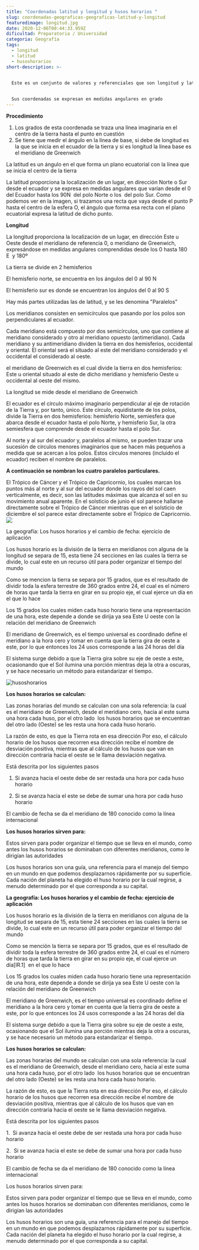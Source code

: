 ```yaml
---
title: "Coordenadas latitud y longitud y husos horarios "
slug: coordenadas-geograficas-geograficas-latitud-y-longitud
featuredimage: longitud.jpg
date: 2020-12-06T00:44:33.959Z
dificultad: Preparatoria / Universidad
categoria: Geografía
tags:
  - longitud
  - latitud
  - husoshorarios
short-description: >-
  

  Este es un conjunto de valores y referenciales que son longitud y latitud que es lo que nos permite ubicar algún punto exactamente la posición de algún punto del mundo  


  Sus coordenadas se expresan en medidas angulares en grado
---
```



**Procedimiento** 

1. Los grados de esta coordenada se traza una línea imaginaria en el centro de la tierra hasta el punto en cuestión 
2. Se tiene que medir el ángulo en la línea de base, si debe de longitud es la que se inicia en el ecuador de la tierra y si es longitud la línea base es el meridiano de Greenwich

La latitud es un ángulo en el que forma un plano ecuatorial con la línea que se inicia el centro de la tierra 

La latitud proporciona la localización de un lugar, en dirección Norte o Sur desde el ecuador y se expresa en medidas angulares que varían desde el 0 del Ecuador hasta los 90N  del polo Norte o los  del polo Sur. Como podemos ver en la imagen, si trazamos una recta que vaya desde el punto P hasta el centro de la esfera O, el ángulo que forma esa recta con el plano ecuatorial expresa la latitud de dicho punto.

**Longitud** 

La longitud proporciona la localización de un lugar, en dirección Este u Oeste desde el meridiano de referencia 0, o meridiano de Greenwich, expresándose en medidas angulares comprendidas desde los 0 hasta 180 E  y 180º  

La tierra se divide en 2 hemisferios 

El hemisferio norte, se encuentra en los ángulos del 0 al 90 N 

El hemisferio sur es donde se encuentran los ángulos del 0 al 90 S 

Hay más partes utilizadas las de latitud, y se les denomina "Paralelos”

Los meridianos consisten en semicírculos que pasando por los polos son perpendiculares al ecuador.

Cada meridiano está compuesto por dos semicírculos, uno que contiene al meridiano considerado y otro al meridiano opuesto (antimeridiano). Cada meridiano y su antimeridiano dividen la tierra en dos hemisferios, occidental y oriental. El oriental será el situado al este del meridiano considerado y el occidental el considerado al oeste.

el meridiano de Greenwich es el cual divide la tierra en dos hemisferios: Este u oriental situado al este de dicho meridiano y hemisferio Oeste u occidental al oeste del mismo.

La longitud se mide desde el meridiano de Greenwich 

El ecuador es el círculo máximo imaginario perpendicular al eje de rotación de la Tierra y, por tanto, único. Este círculo, equidistante de los polos, divide la Tierra en dos hemisferios: hemisferio Norte, semiesfera que abarca desde el ecuador hasta el polo Norte, y hemisferio Sur, la otra semiesfera que comprende desde el ecuador hasta el polo Sur.

Al norte y al sur del ecuador y, paralelos al mismo, se pueden trazar una sucesión de círculos menores imaginarios que se hacen más pequeños a medida que se acercan a los polos. Estos círculos menores (incluido el ecuador) reciben el nombre de paralelos.

**A continuación se nombran los cuatro paralelos particulares.**

El Trópico de Cáncer y el Trópico de Capricornio, los cuales marcan los puntos más al norte y al sur del ecuador donde los rayos del sol caen verticalmente, es decir, son las latitudes máximas que alcanza el sol en su movimiento anual aparente. En el solsticio de junio el sol parece hallarse directamente sobre el Trópico de Cáncer mientras que en el solsticio de diciembre el sol parece estar directamente sobre el Trópico de Capricornio.![](https://lh5.googleusercontent.com/k9TExzPnm4cvMd1ihbMXACfZR3Mj_QtvfFx3_NHAIsCDD9Pkh3M9PaMAiA_WxsbCF2SVOoaQwf7SLV-9a0SGuzwd1eJ5rkxUeYRAtzqgdICXz0uVbu95TfIbN428c6wj1N6GNDs)



La geografía: Los husos horarios y el cambio de fecha: ejercicio de aplicación 



Los husos horario es la división de la tierra en meridianos con alguna de la longitud se separa de 15, esta tiene 24 secciones en las cuales la tierra se divide, lo cual este en un recurso útil para poder organizar el tiempo del mundo 

Como se mencion la tierra se separa por 15 grados, que es el resultado de dividir toda la esfera terrestre de 360 grados entre 24, el cual es el número de horas que tarda la tierra en girar en su propio eje, el cual ejerce un día en el que lo hace 

Los 15 grados los cuales miden cada huso horario tiene una representación de una hora, este depende a donde se dirija ya sea Este U oeste con la relación del meridiano de Greenwich 

El meridiano de Greenwich, es el tiempo universal es coordinado define el meridiano a la hora cero y tomar en cuenta que la tierra gira de oeste a este, por lo que entonces los 24 usos corresponde a las 24 horas del día

El sistema surge debido a que la Tierra gira sobre su eje de oeste a este, ocasionando que el Sol ilumina una porción mientras deja la otra a oscuras, y se hace necesario un método para estandarizar el tiempo.

![husoshorarios ](/assets/husohorario.png "husoshorarios")

**Los husos horarios se calculan:**

Las zonas horarias del mundo se calculan con una sola referencia: la cual es el meridiano de Greenwich, desde el meridiano cero, hacia al este suma una hora cada huso, por el otro lado  los husos horarios que se encuentran del otro lado (Oeste) se les resta una hora cada huso horario.

La razón de esto, es que la Tierra rota en esa dirección Por eso, el cálculo horario de los husos que recorren esa dirección recibe el nombre de desviación positiva, mientras que al cálculo de los husos que van en dirección contraria hacia el oeste se le llama desviación negativa.

Está descrita por los siguientes pasos 

1. Si avanza hacia el oeste debe de ser restada una hora por cada huso horario 

2. Si se avanza hacia el este se debe de sumar una hora por cada huso horario 

El cambio de fecha se da el meridiano de 180 conocido como la línea internacional 

**Los husos horarios sirven para:**

Estos sirven para poder organizar el tiempo que se lleva en el mundo, como antes los husos horarios se dominaban con diferentes meridianos, como le dirigían las autoridades 

Los husos horarios son una guía, una referencia para el manejo del tiempo en un mundo en que podemos desplazarnos rápidamente por su superficie. Cada nación del planeta ha elegido el huso horario por la cual regirse, a menudo determinado por el que corresponda a su capital.

**La geografía: Los husos horarios y el cambio de fecha: ejercicio de aplicación**

Los husos horario es la división de la tierra en meridianos con alguna de la longitud se separa de 15, esta tiene 24 secciones en las cuales la tierra se divide, lo cual este en un recurso útil para poder organizar el tiempo del mundo

Como se mención la tierra se separa por 15 grados, que es el resultado de dividir toda la esfera terrestre de 360 grados entre 24, el cual es el número de horas que tarda la tierra en girar en su propio eje, el cual ejerce un día\[IR.1]  en el que lo hace

Los 15 grados los cuales miden cada huso horario tiene una representación de una hora, este depende a donde se dirija ya sea Este U oeste con la relación del meridiano de Greenwich

El meridiano de Greenwich, es el tiempo universal es coordinado define el meridiano a la hora cero y tomar en cuenta que la tierra gira de oeste a este, por lo que entonces los 24 usos corresponde a las 24 horas del día

El sistema surge debido a que la Tierra gira sobre su eje de oeste a este, ocasionando que el Sol ilumina una porción mientras deja la otra a oscuras, y se hace necesario un método para estandarizar el tiempo.



**Los husos horarios se calculan:**

Las zonas horarias del mundo se calculan con una sola referencia: la cual es el meridiano de Greenwich, desde el meridiano cero, hacia al este suma una hora cada huso, por el otro lado  los husos horarios que se encuentran del otro lado (Oeste) se les resta una hora cada huso horario.

La razón de esto, es que la Tierra rota en esa dirección Por eso, el cálculo horario de los husos que recorren esa dirección recibe el nombre de desviación positiva, mientras que al cálculo de los husos que van en dirección contraria hacia el oeste se le llama desviación negativa.

Está descrita por los siguientes pasos

1.  Si avanza hacia el oeste debe de ser restada una hora por cada huso horario

2.  Si se avanza hacia el este se debe de sumar una hora por cada huso horario

El cambio de fecha se da el meridiano de 180 conocido como la línea internacional

Los husos horarios sirven para:

Estos sirven para poder organizar el tiempo que se lleva en el mundo, como antes los husos horarios se dominaban con diferentes meridianos, como le dirigían las autoridades

Los husos horarios son una guía, una referencia para el manejo del tiempo en un mundo en que podemos desplazarnos rápidamente por su superficie. Cada nación del planeta ha elegido el huso horario por la cual regirse, a menudo determinado por el que corresponda a su capital.